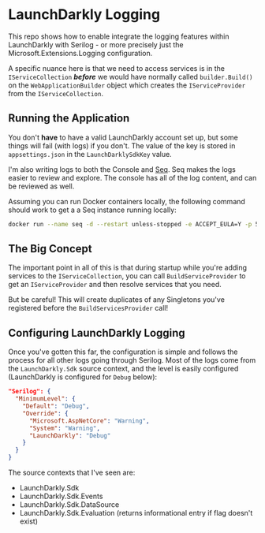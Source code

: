 # LaunchDarkly Logging

This repo shows how to enable integrate the logging features within LaunchDarkly
with Serilog - or more precisely just the Microsoft.Extensions.Logging configuration.

A specific nuance here is that we need to access services is in the `IServiceCollection`
***before*** we would have normally called `builder.Build()` on the `WebApplicationBuilder` object
which creates the `IServiceProvider` from the `IServiceCollection`.

## Running the Application

You don't **have** to have a valid LaunchDarkly account set up, but some things will fail (with
logs) if you don't.  The value of the key is stored in `appsettings.json` in
the `LaunchDarklySdkKey` value.

I'm also writing logs to both the Console and [Seq](https://datalust.co/seq). Seq makes
the logs easier to review and explore.  The console has all of the log content, and can
be reviewed as well.

Assuming you can run Docker containers locally, the following command should work to get a
a Seq instance running locally:

```bash
docker run --name seq -d --restart unless-stopped -e ACCEPT_EULA=Y -p 5341:80 datalust/seq:latest
```

## The Big Concept

The important point in all of this is that during startup while you're adding services to
the `IServiceCollection`, you can call `BuildServiceProvider` to get an `IServiceProvider`
and then resolve services that you need.

But be careful!  This will create duplicates of any Singletons you've registered before
the `BuildServicesProvider` call!

## Configuring LaunchDarkly Logging

Once you've gotten this far, the configuration is simple and follows the process for all
other logs going through Serilog.  Most of the logs come from the `LaunchDarkly.Sdk` source
context, and the level is easily configured (LaunchDarkly is configured for `Debug` below):

```json
"Serilog": {
  "MinimumLevel": {
    "Default": "Debug",
    "Override": {
      "Microsoft.AspNetCore": "Warning",
      "System": "Warning",
      "LaunchDarkly": "Debug"
    }
  }
}
```

The source contexts that I've seen are:

* LaunchDarkly.Sdk
* LaunchDarkly.Sdk.Events
* LaunchDarkly.Sdk.DataSource
* LaunchDarkly.Sdk.Evaluation (returns informational entry if flag doesn't exist)